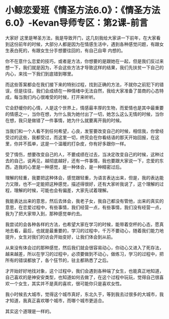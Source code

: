 # 小鲸恋爱班《情圣方法6.0》：《情圣方法6.0》-Kevan导师专区：第2课-前言

大家好 这里是琴圣方法，我是导致开门，这几刻我给大家讲一下前年，在大家看到这份前年的时候，大部分人都是因为在情感生活中，遇到各种感觉问题，有跟女生表白死的，有跟女生分手想要往回的，有自己自卑 内想的。

你不在意什么恋爱的技巧，或者是方法，你想要的是跟她在一起，但是我们反过来想一下，我们就是因为，不会这些方法才导致这样的结果，我们先扶贫一下自己的内心，来找一下我们到底错到哪里。

而这些答案都会在我们接下来的特别过程，找到正确的方法，不就你之前犯下的错误，但是往往，我们会成绩在一种情绪中无法自然，我给大家准备了苗商的心态特成，每当我们内心很难受的时候，打开来听听。

它会舒缓你的心情，人是这个世界上，情感最丰厚的生物，而爱情也是其中最重要的情感之一，当你在想，为什么我为她付出了一切，她怎么这么无情的时候，当你在想，我只是做错了一件事情，她为什么就要离开我的时候。

当我们和一个人看不到任何希望，心良，发誓要改变自己的时候，相信我，你曾经受过的这些，我都受过，而这里一切，终究会在你看结语的那天开始回报，在这里，你并不孤单，这是一个温暖的打杂皮，你有好多跟你一样。

受了情伤，想要改变自己的人，不要成绩在过去，当决定改变自己的时候，这种过去的自己，说再见，越彻底越好，还有一件事情，我也要跟大家说一下，恋爱的东西，造我的心里是一种感觉，是一种体会，是一种精密过后。

理解的轻重，我要把这种体会，感觉跟轻重，为语言表达出来，但是，我的表达能力又限，也不一定能把这种感觉，描述得很好，还有大家听我说了，这个理解的过程，理解的时候，可能也会有偏差，大家先试着理解。

我能表达出来的意思，然后去体会，我老子女，我自己都没有管他，出来的真实的意思，在恋爱过程中，有些事情，我们经营一点，有些事情，我们没有经营一点，我为了把大家带入到，那种感觉单约去。

我尝试的会各种各样的方法，也希望大家在学习的时候，能带着空杯的心态，愿真地去看，最后，也就是最重要的，学习的过程中，千万不要动心，随着我们能力地提升，女生对我们的访会开始变好，让我们体会到从前。

从来没有体会过的那种感觉，然后我们就会很容易动心，你动心又进入了死存法，越来越差，所以在学习的过程中，必须要做到不动心，做练习，学习的过程中，把所有的错误都放了，各个狂节的，驻主都熟悉了之后。

才开始好好地找对象，这个过程中，我们会遇到各种端了女生，也能真正地知道，自己喜欢的是神安安类型，也知道如何去做了，在这个过程中玩玩，觉得自己很喜欢一个女生，其实并不是真的喜欢，很可能你只是喜欢女性。

我小时候去大城市，觉得这个城市真好，东北久于，等到我去过很多的大城市，我才知道，我真正喜欢哪个城市，而哪个城市更适合。

其实这个道理是一样的。